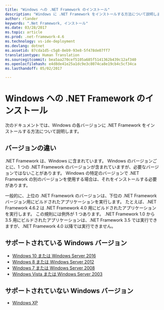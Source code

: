 ```yaml
---
title: "Windows への .NET Framework のインストール"
description: "Windows に .NET Framework をインストールする方法について説明します。"
author: rlander
keywords: ".Net Framework, インストール"
ms.date: 03/28/2017
ms.topic: article
ms.prod: .net-framework-4.6
ms.technology: vs-ide-deployment
ms.devlang: dotnet
ms.assetid: 87cda1d5-c5g8-8eb9-93e8-5f478de07ff7
translationtype: Human Translation
ms.sourcegitcommit: bea5aa270cef5105a685f5141362b439c12af340
ms.openlocfilehash: e4d8de41e25a1dc9e3c8074ca8e19cb4c5cf34ca
ms.lasthandoff: 05/02/2017

---
```


# <a name="installing-the-net-framework-on-windows"></a>Windows への .NET Framework のインストール

次のドキュメントでは、Windows の各バージョンに .NET Framework をインストールする方法について説明します。

## <a name="version-differences"></a>バージョンの違い

.NET Framework は、Windows に含まれています。 Windows のバージョンごとに、1 つの .NET Framework のバージョンが含まれていますが、必要なバージョンではないことがあります。 Windows の特定のバージョンで .NET Framework の別のバージョンを使用する場合は、それをインストールする必要があります。

一般的に、上位の .NET Framework のバージョンは、下位の .NET Framework バージョン用にビルドされたアプリケーションを実行します。 たとえば、.NET Framework 4.6.2 は .NET Framework 4.0 用にビルドされたアプリケーションを実行します。 この規則には例外が 1 つあります。 .NET Framework 1.0 から 3.5 用にビルドされたアプリケーションは、.NET Framework 3.5 では実行できますが、.NET Framework 4.0 以降では実行できません。

## <a name="supported-windows-versions"></a>サポートされている Windows バージョン

- [Windows 10 または Windows Server 2016](10.md)
- [Windows 8 または Windows Server 2012](8.md)
- [Windows 7 または Windows Server 2008](7.md)
- [Windows Vista または Windows Server 2003](vista.md)

## <a name="unsupported-windows-versions"></a>サポートされていない Windows バージョン

- [Windows XP](xp.md)

